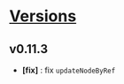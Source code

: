 # [Versions](https://github.com/Tracktor/treege/releases)

## v0.11.3
- **[fix]** : fix `updateNodeByRef`
